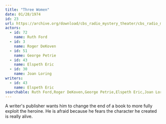 ```yaml
---
title: "Three Women"
date: 01/28/1974
id: 23
url: https://archive.org/download/cbs_radio_mystery_theater/cbs_radio_mystery_theater-0001-0050.zip/cbs_radio_mystery_theater-0001-0050%2Fcbsrmt_0023_three_women.mp3
actors:  
  - id: 72
    name: Ruth Ford  
  - id: 3
    name: Roger DeKoven  
  - id: 51
    name: George Petrie  
  - id: 43
    name: Elspeth Eric  
  - id: 30
    name: Joan Loring
writers:  
  - id: 43
    name: Elspeth Eric
searchable: Ruth Ford,Roger DeKoven,George Petrie,Elspeth Eric,Joan Loring Elspeth Eric
---
```

A writer's publisher wants him to change the end of a book to more fully exploit the heroine. He is afraid because he fears the character he created is really alive.